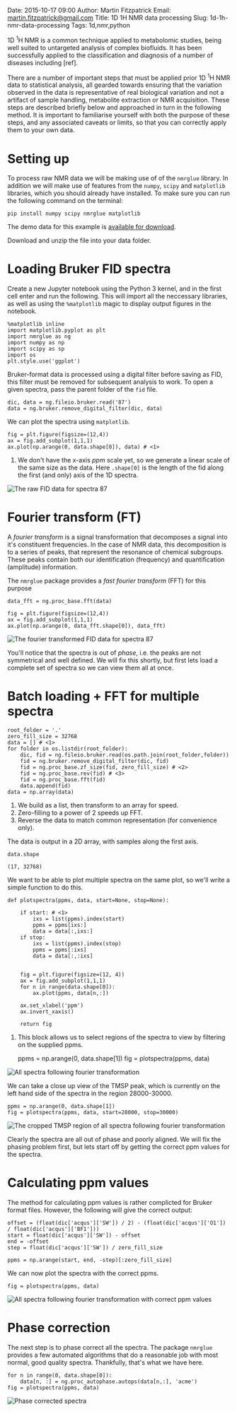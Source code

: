 Date: 2015-10-17 09:00
Author: Martin Fitzpatrick
Email: martin.fitzpatrick@gmail.com
Title: 1D 1H NMR data processing
Slug: 1d-1h-nmr-data-processing
Tags: 1d,nmr,python

1D <sup>1</sup>H NMR is a common technique applied to metabolomic studies, being well suited
to untargeted analysis of complex biofluids. It has been successfully applied to
the classification and diagnosis of a number of diseases including [ref].

There are a number of important steps that must be applied prior 1D <sup>1</sup>H NMR data
to statistical analysis, all gearded towards ensuring that the variation observed
in the data is representative of real biological variation and not a artifact of
sample handling, metabolite extraction or NMR acquisition. These steps are
described briefly below and approached in turn in the following method. It is
important to familiarise yourself with both the purpose of these steps, and
any associated caveats or limits, so that you can correctly apply them to your
own data.

# Setting up

To process raw NMR data we will be making use of of the `nmrglue` library. In
addition we will make use of features from the `numpy`, `scipy` and `matplotlib`
libraries, which you should already have installed.
To make sure you can run the following command on the terminal:

    pip install numpy scipy nmrglue matplotlib

The demo data for this example is [available for download](http://download.martinfitzpatrick.name/1d-1h-nmr-data-processing.zip).

Download and unzip the file into your data folder.

# Loading Bruker FID spectra

Create a new Jupyter notebook using the Python 3 kernel, and in the first cell
enter and run the following. This will import all the neccessary libraries, as
well as using the `%matplotlib` magic to display output figures in the notebook.

    %matplotlib inline
    import matplotlib.pyplot as plt
    import nmrglue as ng
    import numpy as np
    import scipy as sp
    import os
    plt.style.use('ggplot')

Bruker-format data is processed using a digital filter before saving as FID, this
filter must be removed for subsequent analysis to work. To open a given spectra,
pass the parent folder of the `fid` file.

    dic, data = ng.fileio.bruker.read('87')
    data = ng.bruker.remove_digital_filter(dic, data)

We can plot the spectra using `matplotlib`.

    fig = plt.figure(figsize=(12,4))
    ax = fig.add_subplot(1,1,1)
    ax.plot(np.arange(0, data.shape[0]), data) # <1>

1. We don't have the x-axis _ppm_ scale yet, so we generate a linear
   scale of the same size as the data. Here `.shape[0]` is the length of the fid along
   the first (and only) axis of the 1D spectra.

![The raw FID data for spectra 87](/images/code/1d-1h-nmr-data-processing/single-spectra-raw.png)


# Fourier transform (FT)

A _fourier transform_ is a signal transformation that decomposes a signal
into it's constituent frequencies. In the case of NMR data, this decomposition
is to a series of peaks, that represent the resonance of chemical subgroups. These
peaks contain both our identification (frequency) and quantification (amplitude)
information.

The `nmrglue` package provides a _fast fourier transform_ (FFT) for this purpose

    data_fft = ng.proc_base.fft(data)

    fig = plt.figure(figsize=(12,4))
    ax = fig.add_subplot(1,1,1)
    ax.plot(np.arange(0, data_fft.shape[0]), data_fft)

![The fourier transformed FID data for spectra 87](/images/code/1d-1h-nmr-data-processing/single-spectra-fft.png)

You'll notice that the spectra is out of _phase_, i.e. the peaks are not
symmetrical and well defined. We will fix this shortly, but first lets load
a complete set of spectra so we can view them all at once.

# Batch loading + FFT for multiple spectra

    root_folder = '.'
    zero_fill_size = 32768
    data = [] # <1>
    for folder in os.listdir(root_folder):
        dic, fid = ng.fileio.bruker.read(os.path.join(root_folder,folder))
        fid = ng.bruker.remove_digital_filter(dic, fid)
        fid = ng.proc_base.zf_size(fid, zero_fill_size) # <2>
        fid = ng.proc_base.rev(fid) # <3>
        fid = ng.proc_base.fft(fid)
        data.append(fid)
    data = np.array(data)

1. We build as a list, then transform to an array for speed.
2. Zero-filling to a power of 2 speeds up FFT.
3. Reverse the data to match common representation (for convenience only).

The data is output in a 2D array, with samples along the first axis.

    data.shape

    (17, 32768)

We want to be able to plot multiple spectra on the same plot, so we'll write
a simple function to do this.

    def plotspectra(ppms, data, start=None, stop=None):

        if start: # <1>
            ixs = list(ppms).index(start)
            ppms = ppms[ixs:]
            data = data[:,ixs:]
        if stop:
            ixs = list(ppms).index(stop)
            ppms = ppms[:ixs]
            data = data[:,:ixs]


        fig = plt.figure(figsize=(12, 4))
        ax = fig.add_subplot(1,1,1)
        for n in range(data.shape[0]):
            ax.plot(ppms, data[n,:])

        ax.set_xlabel('ppm')
        ax.invert_xaxis()

        return fig

1. This block allows us to select regions of the spectra to view by filtering
   on the supplied ppms.

    ppms = np.arange(0, data.shape[1])
    fig = plotspectra(ppms, data)

![All spectra following fourier transformation](/images/code/1d-1h-nmr-data-processing/all-spectra-fft.png)

We can take a close up view of the TMSP peak, which is currently on the left
hand side of the spectra in the region 28000-30000.

    ppms = np.arange(0, data.shape[1])
    fig = plotspectra(ppms, data, start=28000, stop=30000)


![The cropped TMSP region of all spectra following fourier transformation](/images/code/1d-1h-nmr-data-processing/all-spectra-crop-fft.png)


Clearly the spectra are all out of phase and poorly aligned. We will fix the
phasing problem first, but lets start off by getting the correct ppm values for
the spectra.

# Calculating ppm values

The method for calculating ppm values is rather complicted for Bruker format
files. However, the following will give the correct output:


    offset = (float(dic['acqus']['SW']) / 2) - (float(dic['acqus']['O1']) / float(dic['acqus']['BF1']))
    start = float(dic['acqus']['SW']) - offset
    end = -offset
    step = float(dic['acqus']['SW']) / zero_fill_size

    ppms = np.arange(start, end, -step)[:zero_fill_size]

We can now plot the spectra with the correct ppms.

    fig = plotspectra(ppms, data)


![All spectra following fourier transformation with correct ppm values](/images/code/1d-1h-nmr-data-processing/all-spectra-fft-ppm.png)


# Phase correction

The next step is to phase correct all the spectra. The package `nmrglue` provides
a few automated algorithms that do a reasonable job with most normal, good quality
spectra. Thankfully, that's what we have here.

    for n in range(0, data.shape[0]):
        data[n, :] = ng.proc_autophase.autops(data[n,:], 'acme')
    fig = plotspectra(ppms, data)


![Phase corrected spectra](/images/code/1d-1h-nmr-data-processing/all-spectra-phase-correct.png)

